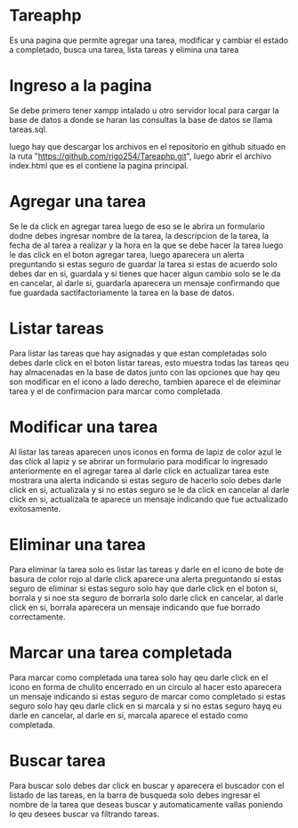 # Tareaphp

Es una pagina que permite agregar una tarea, modificar y cambiar el estado a completado, busca una tarea, lista tareas y elimina una tarea

# Ingreso a la pagina

Se debe primero tener xampp intalado u otro servidor local para cargar la base de datos a donde se haran las consultas la base de datos se llama tareas.sql.

luego hay que descargar los archivos en el repositorio en github situado en la ruta "https://github.com/rigo254/Tareaphp.git", luego abrir el archivo index.html que es el contiene la pagina principal.

# Agregar una tarea

Se le da click en agregar tarea luego de eso se le abrira un formulario dodne debes ingresar nombre de la tarea, la descripcion de la tarea, la fecha de al tarea a realizar y la hora en la que se debe hacer la tarea luego le das click en el boton agregar tarea, luego aparecera un alerta preguntando si estas seguro de guardar la tarea si estas de acuerdo solo debes dar en si, guardala y si tienes que hacer algun cambio solo se le da en cancelar, al darle si, guardarla aparecera un mensaje confirmando que fue guardada sactifactoriamente la tarea en la base de  datos.

# Listar tareas 

Para listar las tareas que hay asignadas y que estan completadas solo debes darle click en el boton listar tareas, esto muestra todas las tareas qeu hay almacenadas en la base de datos junto con las opciones que hay qeu son modificar en el icono a lado derecho, tambien aparece el de eleiminar tarea y el de confirmacion para marcar como completada.

# Modificar una tarea 

Al listar las tareas aparecen unos iconos en forma de lapiz de color azul le das click al lapiz y se abrirar un formulario para modificar lo ingresado anteriormente en el agregar tarea al darle click en actualizar tarea este mostrara una alerta indicando si estas seguro de hacerlo solo debes darle click en si, actualizala y si no estas seguro se le da click en cancelar al darle click en si, actualizala te aparece un mensaje indicando que fue actualizado  exitosamente.

# Eliminar una tarea

Para eliminar la tarea solo es listar las tareas y darle en el icono de bote de basura de color rojo al darle click aparece una alerta preguntando si estas seguro de eliminar si estas seguro solo hay que darle click en el boton si, borrala y si noe sta seguro de borrarla solo darle click en cancelar, al darle click en si, borrala aparecera un mensaje indicando que fue borrado correctamente.

# Marcar una tarea completada

Para marcar como completada una tarea solo hay qeu darle click en el icono en forma de chulito encerrado en un circulo al hacer esto aparecera un mensaje indicando si estas seguro de marcar como completado si estas seguro solo hay qeu darle click en si marcala y si no estas seguro hayq eu darle en cancelar, al darle en si, marcala aparece el estado como completada.

# Buscar tarea 

Para buscar solo debes dar click en buscar y aparecera el buscador con el listado de las tareas, en la barra de busqueda solo debes ingresar el nombre de la tarea que deseas buscar y automaticamente vallas poniendo lo qeu desees buscar va filtrando tareas.
